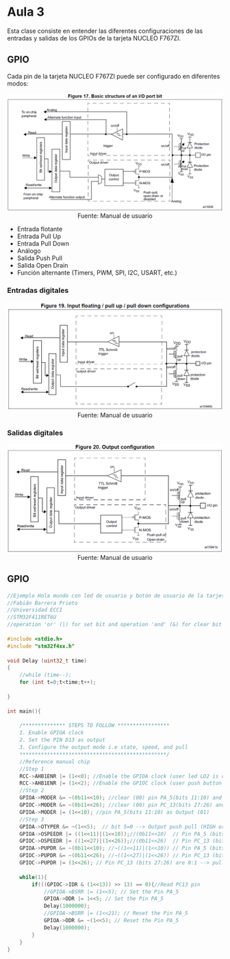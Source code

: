 <h1>Aula 3</h1>

Esta clase consiste en entender las diferentes configuraciones de las entradas y salidas de los GPIOs de la tarjeta NUCLEO F767ZI.

<h2>GPIO</h2>

Cada pin de la tarjeta NUCLEO F767ZI puede ser configurado en diferentes modos:

<div align="center">
<img src="image.png" alt="Estructura pin I/O"/>
<br>
<figcaption>Fuente: Manual de usuario</figcaption>
</div>

- Entrada flotante
- Entrada Pull Up
- Entrada Pull Down
- Análogo
- Salida Push Pull
- Salida Open Drain
- Función alternante (Timers, PWM, SPI, I2C, USART, etc.)

<h3>Entradas digitales</h3>

<div align="center">
<img src="image-1.png" alt="Entradas digitales"/>
<br>
<figcaption>Fuente: Manual de usuario</figcaption>
</div>

<h3>Salidas digitales</h3>

<div align="center">
<img src="image-2.png" alt="Salidas digitales"/>
<br>
<figcaption>Fuente: Manual de usuario</figcaption>
</div>




<h2>GPIO</h2>










```cpp
//Ejemplo Hola mundo con led de usuario y botón de usuario de la tarjeta
//Fabián Barrera Prieto
//Universidad ECCI
//STM32F411RET6U
//operation 'or' (|) for set bit and operation 'and' (&) for clear bit

#include <stdio.h>
#include "stm32f4xx.h"

void Delay (uint32_t time)
{
	//while (time--);  
	for (int t=0;t<time;t++);

}

int main(){
	
	/************** STEPS TO FOLLOW *****************
	1. Enable GPIOA clock
	2. Set the PIN D13 as output
	3. Configure the output mode i.e state, speed, and pull
	************************************************/
	//Reference manual chip
	//Step 1
	RCC->AHB1ENR |= (1<<0); //Enable the GPIOA clock (user led LD2 is connected to PA_5)
	RCC->AHB1ENR |= (1<<2); //Enable the GPIOC clock (user push button B1 is connected to PC_13)
	//Step 2
	GPIOA->MODER &= ~(0b11<<10); //clear (00) pin PA_5(bits 11:10) and set as Input (00) for default 
	GPIOC->MODER &= ~(0b11<<26); //clear (00) pin PC_13(bits 27:26) and set as Input (00) for default 
	GPIOA->MODER |= (1<<10); //pin PA_5(bits 11:10) as Output (01)
	//Step 3
	GPIOA->OTYPER &= ~(1<<5);  // bit 5=0 --> Output push pull (HIGH or LOW)
	GPIOA->OSPEEDR |= ((1<<11)|(1<<10));//(0b11<<10)  // Pin PA_5 (bits 11:10) as High Speed (11)
	GPIOC->OSPEEDR |= ((1<<27)|(1<<26));//(0b11<<26)  // Pin PC_13 (bits 27:26) as High Speed (11)
	GPIOA->PUPDR &= ~(0b11<<10); //~((1<<11)|(1<<10)) // Pin PA_5 (bits 11:10) are 0:0 --> no pull up or pull down
	GPIOC->PUPDR &= ~(0b11<<26); //~((1<<27)|(1<<26)) // Pin PC_13 (bits 27:26) are 0:0 --> no pull up or pull down
	GPIOC->PUPDR |= (1<<26); // Pin PC_13 (bits 27:26) are 0:1 --> pull up
	
	while(1){
		if(((GPIOC->IDR & (1<<13)) >> 13) == 0){//Read PC13 pin
			//GPIOA->BSRR |= (1<<5); // Set the Pin PA_5
			GPIOA->ODR |= 1<<5; // Set the Pin PA_5
			Delay(1000000);
			//GPIOA->BSRR |= (1<<21); // Reset the Pin PA_5
			GPIOA->ODR &= ~(1<<5); // Reset the Pin PA_5
			Delay(1000000);
		}
	}
}

```